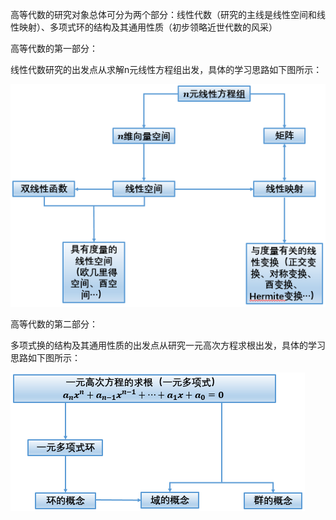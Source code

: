 高等代数的研究对象总体可分为两个部分：线性代数（研究的主线是线性空间和线性映射）、多项式环的结构及其通用性质（初步领略近世代数的风采）

高等代数的第一部分：

线性代数研究的出发点从求解n元线性方程组出发，具体的学习思路如下图所示：

![线性代数知识图](https://github.com/CrystalMathYao/Basic-Knowledge-Learning/blob/master/Mathematical%20Theory/高等代数/线性代数知识图.png)

高等代数的第二部分：

多项式换的结构及其通用性质的出发点从研究一元高次方程求根出发，具体的学习思路如下图所示：

![一元多项式环](https://github.com/CrystalMathYao/Basic-Knowledge-Learning/blob/master/Mathematical%20Theory/高等代数/多项式环.png)

